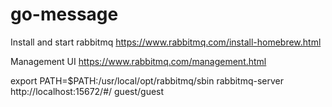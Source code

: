 # go-message

Install and start rabbitmq
https://www.rabbitmq.com/install-homebrew.html

Management UI
https://www.rabbitmq.com/management.html

export PATH=$PATH:/usr/local/opt/rabbitmq/sbin
rabbitmq-server
http://localhost:15672/#/
guest/guest
